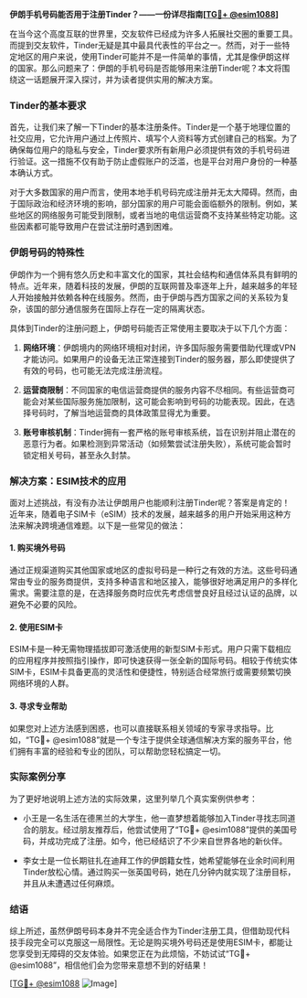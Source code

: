 **伊朗手机号码能否用于注册Tinder？——一份详尽指南[[TG💪+ @esim1088](https://t.me/s/esim1088)]**

在当今这个高度互联的世界里，交友软件已经成为许多人拓展社交圈的重要工具。而提到交友软件，Tinder无疑是其中最具代表性的平台之一。然而，对于一些特定地区的用户来说，使用Tinder可能并不是一件简单的事情，尤其是像伊朗这样的国家。那么问题来了：伊朗的手机号码是否能够用来注册Tinder呢？本文将围绕这一话题展开深入探讨，并为读者提供实用的解决方案。

### Tinder的基本要求

首先，让我们来了解一下Tinder的基本注册条件。Tinder是一个基于地理位置的社交应用，它允许用户通过上传照片、填写个人资料等方式创建自己的档案。为了确保每位用户的隐私与安全，Tinder要求所有新用户必须提供有效的手机号码进行验证。这一措施不仅有助于防止虚假账户的泛滥，也是平台对用户身份的一种基本确认方式。

对于大多数国家的用户而言，使用本地手机号码完成注册并无太大障碍。然而，由于国际政治和经济环境的影响，部分国家的用户可能会面临额外的限制。例如，某些地区的网络服务可能受到限制，或者当地的电信运营商不支持某些特定功能。这些因素都可能导致用户在尝试注册时遇到困难。

### 伊朗号码的特殊性

伊朗作为一个拥有悠久历史和丰富文化的国家，其社会结构和通信体系具有鲜明的特点。近年来，随着科技的发展，伊朗的互联网普及率逐年上升，越来越多的年轻人开始接触并依赖各种在线服务。然而，由于伊朗与西方国家之间的关系较为复杂，该国的部分通信服务在国际上存在一定的隔离状态。

具体到Tinder的注册问题上，伊朗号码能否正常使用主要取决于以下几个方面：

1. **网络环境**：伊朗境内的网络环境相对封闭，许多国际服务需要借助代理或VPN才能访问。如果用户的设备无法正常连接到Tinder的服务器，那么即使提供了有效的号码，也可能无法完成注册流程。
   
2. **运营商限制**：不同国家的电信运营商提供的服务内容不尽相同。有些运营商可能会对某些国际服务施加限制，这可能会影响到号码的功能表现。因此，在选择号码时，了解当地运营商的具体政策显得尤为重要。

3. **账号审核机制**：Tinder拥有一套严格的账号审核系统，旨在识别并阻止潜在的恶意行为者。如果检测到异常活动（如频繁尝试注册失败），系统可能会暂时锁定相关号码，甚至永久封禁。

### 解决方案：ESIM技术的应用

面对上述挑战，有没有办法让伊朗用户也能顺利注册Tinder呢？答案是肯定的！近年来，随着电子SIM卡（eSIM）技术的发展，越来越多的用户开始采用这种方法来解决跨境通信难题。以下是一些常见的做法：

#### 1. 购买境外号码
通过正规渠道购买其他国家或地区的虚拟号码是一种行之有效的方法。这些号码通常由专业的服务商提供，支持多种语言和地区接入，能够很好地满足用户的多样化需求。需要注意的是，在选择服务商时应优先考虑信誉良好且经过认证的品牌，以避免不必要的风险。

#### 2. 使用ESIM卡
ESIM卡是一种无需物理插拔即可激活使用的新型SIM卡形式。用户只需下载相应的应用程序并按照指引操作，即可快速获得一张全新的国际号码。相较于传统实体SIM卡，ESIM卡具备更高的灵活性和便捷性，特别适合经常旅行或需要频繁切换网络环境的人群。

#### 3. 寻求专业帮助
如果您对上述方法感到困惑，也可以直接联系相关领域的专家寻求指导。比如，“TG💪+ @esim1088”就是一个专注于提供全球通信解决方案的服务平台，他们拥有丰富的经验和专业的团队，可以帮助您轻松搞定一切。

### 实际案例分享

为了更好地说明上述方法的实际效果，这里列举几个真实案例供参考：

- 小王是一名生活在德黑兰的大学生，他一直梦想着能够加入Tinder寻找志同道合的朋友。经过朋友推荐后，他尝试使用了“TG💪+ @esim1088”提供的美国号码，并成功完成了注册。如今，他已经结识了不少来自世界各地的新伙伴。
  
- 李女士是一位长期驻扎在迪拜工作的伊朗籍女性，她希望能够在业余时间利用Tinder放松心情。通过购买一张英国号码，她在几分钟内就实现了注册目标，并且从未遭遇过任何麻烦。

### 结语

综上所述，虽然伊朗号码本身并不完全适合作为Tinder注册工具，但借助现代科技手段完全可以克服这一局限性。无论是购买境外号码还是使用ESIM卡，都能让您享受到无障碍的交友体验。如果您正在为此烦恼，不妨试试“TG💪+ @esim1088”，相信他们会为您带来意想不到的好结果！

[[TG💪+ @esim1088](https://t.me/s/esim1088) ![Image](https://i.postimg.cc/4NQfJmqS/Snipaste-2025-05-13-00-14-12.png)]